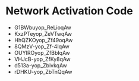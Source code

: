 # Network Activation Code
* G1BWbuyop_ReLioqAw
* KxzPTeyop_ZeVTwqAw
* HhQZKOyop_Zf49oqAw
* 8QMzV-yop_Zf-4IqAw
* OUYIROyop_ZfBbIqAw
* VHJcB-yop_ZfKy8qAw
* d513a-yop_ZbivkqAw
* rDHKU-yop_ZbTnQqAw